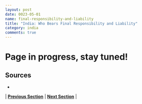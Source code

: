 ```yaml
---
layout: post
date: 0023-05-01
name: final-responsibility-and-liability
title: "India: Who Bears Final Responsibility and Liability"
category: india
comments: true
---
```


# Page in progress, stay tuned!

Sources
-- 
- 

| **[Previous Section]( https://neo-project.github.io/global-blockchain-compliance-hub//india/india-privacy-and-data-protection.html)** | **[Next Section]( https://neo-project.github.io/global-blockchain-compliance-hub//india/india-smart-contracts.html)** |
